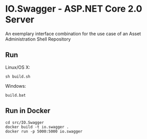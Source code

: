 # IO.Swagger - ASP.NET Core 2.0 Server

An exemplary interface combination for the use case of an Asset Administration Shell Repository

## Run

Linux/OS X:

```
sh build.sh
```

Windows:

```
build.bat
```

## Run in Docker

```
cd src/IO.Swagger
docker build -t io.swagger .
docker run -p 5000:5000 io.swagger
```
